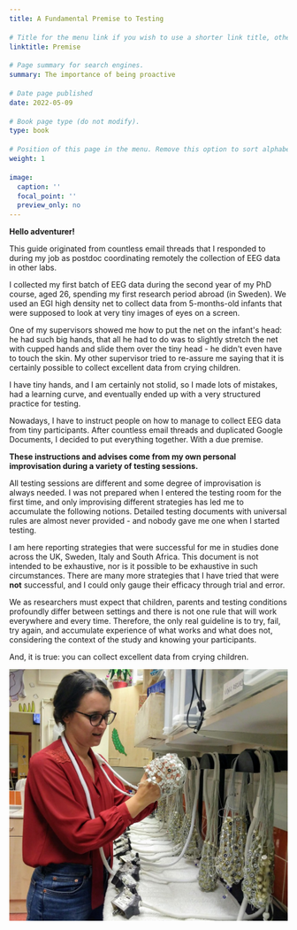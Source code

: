 ```yaml
---
title: A Fundamental Premise to Testing

# Title for the menu link if you wish to use a shorter link title, otherwise remove this option.
linktitle: Premise

# Page summary for search engines.
summary: The importance of being proactive

# Date page published
date: 2022-05-09

# Book page type (do not modify).
type: book

# Position of this page in the menu. Remove this option to sort alphabetically.
weight: 1

image:
  caption: ''
  focal_point: ''
  preview_only: no
---
```


**Hello adventurer!**

This guide originated from countless email threads that I responded to during my job as postdoc coordinating remotely the collection of EEG data in other labs.

I collected my first batch of EEG data during the second year of my PhD course, aged 26, spending my first research period abroad (in Sweden). We used an EGI high density net to collect data from 5-months-old infants that were supposed to look at very tiny images of eyes on a screen.

One of my supervisors showed me how to put the net on the infant's head: he had such big hands, that all he had to do was to slightly stretch the net with cupped hands and slide them over the tiny head - he didn't even have to touch the skin. My other supervisor tried to re-assure me saying that it is certainly possible to collect excellent data from crying children.

I have tiny hands, and I am certainly not stolid, so I made lots of mistakes, had a learning curve, and eventually ended up with a very structured practice for testing.

Nowadays, I have to instruct people on how to manage to collect EEG data from tiny participants. After countless email threads and duplicated Google Documents, I decided to put everything together. With a due premise.

**These instructions and advises come from my own personal improvisation during a variety of testing sessions.**

All testing sessions are different and some degree of improvisation is always needed. I was not prepared when I entered the testing room for the first time, and only improvising different strategies has led me to accumulate the following notions. Detailed testing documents with universal rules are almost never provided - and nobody gave me one when I started testing.

I am here reporting strategies that were successful for me in studies done across the UK, Sweden, Italy and South Africa. This document is not intended to be exhaustive, nor is it possible to be exhaustive in such circumstances. There are many more strategies that I have tried that were **not** successful, and I could only gauge their efficacy through trial and error.

We as researchers must expect that children, parents and testing conditions profoundly differ between settings and there is not one rule that will work everywhere and every time. Therefore, the only real guideline is to try, fail, try again, and accumulate experience of what works and what does not, considering the context of the study and knowing your participants.

And, it is true: you can collect excellent data from crying children.

![](images/IMG_20191015_131801824.png)
